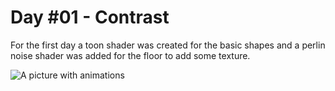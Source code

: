# Day #01 - Contrast

For the first day a toon shader was created for the basic shapes and a perlin noise shader was added for the floor to add some texture.

![A picture with animations](https://im3.ezgif.com/tmp/ezgif-3-b413787afa4e.gif)
